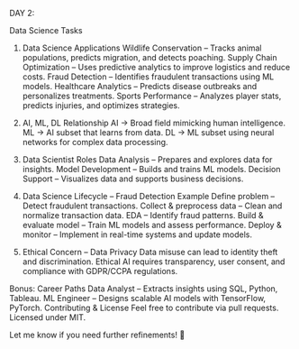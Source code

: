 DAY 2: 

Data Science Tasks

1. Data Science Applications
Wildlife Conservation – Tracks animal populations, predicts migration, and detects poaching.
Supply Chain Optimization – Uses predictive analytics to improve logistics and reduce costs.
Fraud Detection – Identifies fraudulent transactions using ML models.
Healthcare Analytics – Predicts disease outbreaks and personalizes treatments.
Sports Performance – Analyzes player stats, predicts injuries, and optimizes strategies.

2. AI, ML, DL Relationship
AI → Broad field mimicking human intelligence.
ML → AI subset that learns from data.
DL → ML subset using neural networks for complex data processing.

3. Data Scientist Roles
Data Analysis – Prepares and explores data for insights.
Model Development – Builds and trains ML models.
Decision Support – Visualizes data and supports business decisions.

4. Data Science Lifecycle – Fraud Detection Example
Define problem – Detect fraudulent transactions.
Collect & preprocess data – Clean and normalize transaction data.
EDA – Identify fraud patterns.
Build & evaluate model – Train ML models and assess performance.
Deploy & monitor – Implement in real-time systems and update models.

5. Ethical Concern – Data Privacy
Data misuse can lead to identity theft and discrimination. Ethical AI requires transparency, user consent, and compliance with GDPR/CCPA regulations.

Bonus: Career Paths
Data Analyst – Extracts insights using SQL, Python, Tableau.
ML Engineer – Designs scalable AI models with TensorFlow, PyTorch.
Contributing & License
Feel free to contribute via pull requests. Licensed under MIT.

Let me know if you need further refinements! 🚀












